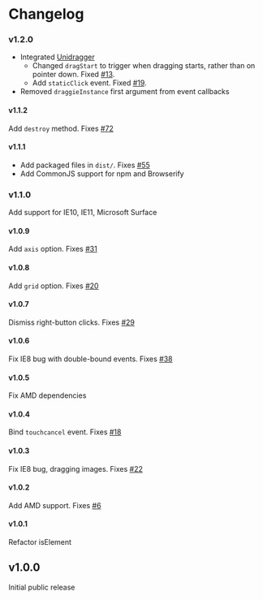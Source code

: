 # Changelog

### v1.2.0

+ Integrated [Unidragger](https://github.com/metafizzy/unidragger)
  - Changed `dragStart` to trigger when dragging starts, rather than on pointer down. Fixed [#13](https://github.com/desandro/draggabilly/issues/13).
  - Add `staticClick` event. Fixed [#19](https://github.com/desandro/draggabilly/issues/13).
+ Removed `draggieInstance` first argument from event callbacks

#### v1.1.2

Add `destroy` method. Fixes [#72](https://github.com/desandro/draggabilly/issues/72)

#### v1.1.1

+ Add packaged files in `dist/`. Fixes [#55](https://github.com/desandro/draggabilly/issues/55)
+ Add CommonJS support for npm and Browserify

### v1.1.0

Add support for IE10, IE11, Microsoft Surface

#### v1.0.9

Add `axis` option. Fixes [#31](https://github.com/desandro/draggabilly/issues/31)

#### v1.0.8

Add `grid` option. Fixes [#20](https://github.com/desandro/draggabilly/issues/20)

#### v1.0.7

Dismiss right-button clicks. Fixes [#29](https://github.com/desandro/draggabilly/issues/29)

#### v1.0.6

Fix IE8 bug with double-bound events. Fixes [#38](https://github.com/desandro/draggabilly/issues/38)

#### v1.0.5

Fix AMD dependencies

#### v1.0.4

Bind `touchcancel` event. Fixes [#18](https://github.com/desandro/draggabilly/issues/18)

#### v1.0.3

Fix IE8 bug, dragging images. Fixes [#22](https://github.com/desandro/draggabilly/issues/22)

#### v1.0.2

Add AMD support. Fixes [#6](https://github.com/desandro/draggabilly/issues/6)

#### v1.0.1

Refactor isElement

## v1.0.0

Initial public release
